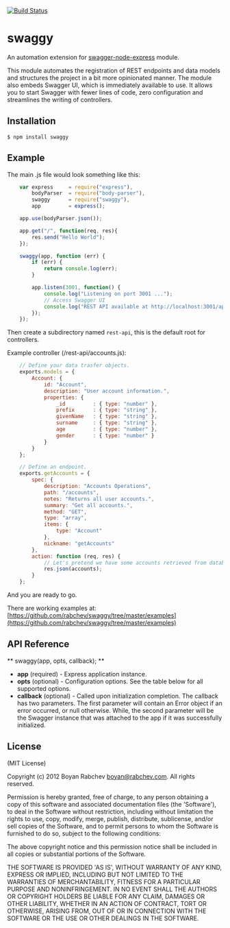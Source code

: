 [![Build Status](https://travis-ci.org/rabchev/swaggy.svg?branch=master)](https://travis-ci.org/rabchev/swaggy)

swaggy
======

An automation extension for [swagger-node-express](https://github.com/wordnik/swagger-node-express) module.

This module automates the registration of REST endpoints and data models and structures the project in a bit more opinionated manner.  The module also embeds Swagger UI, which is immediately available to use. It allows you to start Swagger with fewer lines of code, zero configuration and streamlines the writing of controllers.

Installation
---------------

    $ npm install swaggy

Example
-------

The main .js file would look something like this:
```js
    var express     = require("express"),
        bodyParser  = require("body-parser"),
        swaggy      = require("swaggy"),
        app         = express();

    app.use(bodyParser.json());

    app.get("/", function(req, res){
        res.send("Hello World");
    });

    swaggy(app, function (err) {
        if (err) {
            return console.log(err);
        }

        app.listen(3001, function() {
            console.log("Listening on port 3001 ...");
            // Access Swagger UI
            console.log("REST API available at http://localhost:3001/api/docs");
        });
    });
```
Then create a subdirectory named `rest-api`, this is the default root for controllers.

Example controller (/rest-api/accounts.js):
```js
    // Define your data trasfer objects.
    exports.models = {
        Account: {
            id: "Account",
            description: "User account information.",
            properties: {
                _id         : { type: "number" },
                prefix      : { type: "string" },
                givenName   : { type: "string" },
                surname     : { type: "string" },
                age         : { type: "number" },
                gender      : { type: "number" }
            }
        }
    };

    // Define an endpoint.
    exports.getAccounts = {
        spec: {
            description: "Accounts Operations",
            path: "/accounts",
            notes: "Returns all user accounts.",
            summary: "Get all accounts.",
            method: "GET",
            type: "array",
            items: {
                type: "Account"
            },
            nickname: "getAccounts"
        },
        action: function (req, res) {
            // Let's pretend we have some accounts retrieved from database.
            res.json(accounts);
        }
    };
```
And you are ready to go.

There are working examples at: [https://github.com/rabchev/swaggy/tree/master/examples](https://github.com/rabchev/swaggy/tree/master/examples)

API Reference
-------------

** swaggy(app, opts, callback); **

 - **app** (required) - Express application instance.
 - **opts** (optional) - Configuration options. See the table below for all supported options.
 - **callback** (optional) - Called upon initialization completion. The callback has two parameters. The first parameter will contain an Error object if an error occurred, or null otherwise. While, the second parameter will be the Swagger instance that was attached to the app if it was successfully initialized.

License
-------

(MIT License)

Copyright (c) 2012 Boyan Rabchev <boyan@rabchev.com>. All rights reserved.

Permission is hereby granted, free of charge, to any person obtaining
a copy of this software and associated documentation files (the
'Software'), to deal in the Software without restriction, including
without limitation the rights to use, copy, modify, merge, publish,
distribute, sublicense, and/or sell copies of the Software, and to
permit persons to whom the Software is furnished to do so, subject to
the following conditions:

The above copyright notice and this permission notice shall be
included in all copies or substantial portions of the Software.

THE SOFTWARE IS PROVIDED 'AS IS', WITHOUT WARRANTY OF ANY KIND,
EXPRESS OR IMPLIED, INCLUDING BUT NOT LIMITED TO THE WARRANTIES OF
MERCHANTABILITY, FITNESS FOR A PARTICULAR PURPOSE AND NONINFRINGEMENT.
IN NO EVENT SHALL THE AUTHORS OR COPYRIGHT HOLDERS BE LIABLE FOR ANY
CLAIM, DAMAGES OR OTHER LIABILITY, WHETHER IN AN ACTION OF CONTRACT,
TORT OR OTHERWISE, ARISING FROM, OUT OF OR IN CONNECTION WITH THE
SOFTWARE OR THE USE OR OTHER DEALINGS IN THE SOFTWARE.
